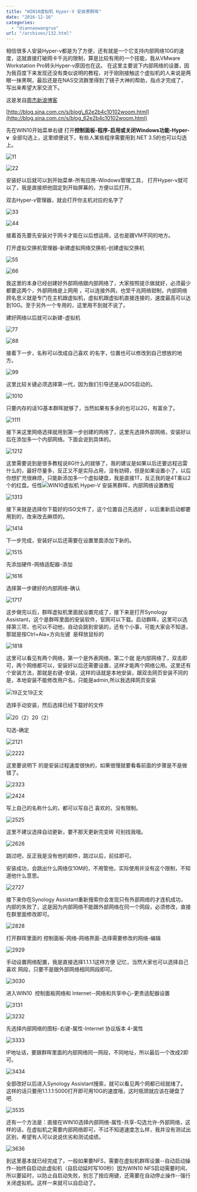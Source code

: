```yaml
---
title: "WIN10虚拟机 Hyper-V 安装黑群晖"
date: "2016-12-16"
categories: 
  - "diannaowangruo"
url: "/archives/132.html"
---
```


相信很多人安装Hyper-v都是为了方便，还有就是一个它支持内部网络10G的速度，这就直接打破网卡千兆的限制，算是比较有用的一个技能，我从VMware Workstation Pro转头Hyper-v原因也在这。 在这里主要说下内部网络的设置，因为我百度下来发现还没有类似说明的教程，对于刚刚接触这个虚拟机的人来说是两眼一抹黑啊，最后还是在NAS交流群里得到了镜子大神的帮助，指点才完成了，写出来希望大家交流下。

这是发自[周杰新浪博客](http://blog.sina.com.cn/s/blog_62e2b4c10102woom.html)

[](http://blog.sina.com.cn/s/blog_62e2b4c10102woom.html)[http://blog.sina.com.cn/s/blog\_62e2b4c10102woom.html](http://blog.sina.com.cn/s/blog_62e2b4c10102woom.html)

先在WIN10开始菜单右键 打开**控制面板-程序-启用或关闭Windows功能-Hyper-v**  全部勾选上，这里顺便说下，有些人某些程序需要用到.NET 3.5的也可以勾选上。

![1](https://img-cloud.zhoujie218.top/wp-content/uploads/2018/06/57182b1cf2012.png_e60020180616-1.jpg "1")1

![2](https://img-cloud.zhoujie218.top/wp-content/uploads/2018/06/57182b1dd8d43.png_e60020180616-1.jpg "2")2

安装好以后就可以到开始菜单-所有应用-Windows管理工具， 打开Hyper-v就可以了，我是直接把他固定到开始屏幕的，方便以后打开。

双击Hyper-v管理器，就会打开你主机对应的名字了

![3](https://img-cloud.zhoujie218.top/wp-content/uploads/2018/06/57182cb34f6f7.png_e60020180616-1.jpg "3")3

![4](https://img-cloud.zhoujie218.top/wp-content/uploads/2018/06/57182cb851ce9.png_e60020180616-1.jpg "4")4

接着首先要先安装对于网卡才能在以后想运用，这也是跟VM不同的地方。

打开虚拟交换机管理器-新建虚拟网络交换机-创建虚拟交换机

![5](https://img-cloud.zhoujie218.top/wp-content/uploads/2018/06/57182de91d953.png_e60020180616-1.jpg "5")5

![6](https://img-cloud.zhoujie218.top/wp-content/uploads/2018/06/57182df19afd0.png_e60020180616-1.jpg "6")6

我这里的本身已经创建好外部网络跟内部网络了，大家按照提示做就好，必须最少都要这两个，外部网络是上网用 ，可以连接外网，也受千兆网络钳制，内部网络顾名思义就是专门在主机跟虚拟机，虚拟机跟虚拟机直接连接的，速度最高可以达到10G。至于另外一个专用的，这里用不到就不说了。

建好网络以后就可以新建-虚拟机

![7](https://img-cloud.zhoujie218.top/wp-content/uploads/2018/06/57182f519deee.png_e60020180616-1.jpg "7")7

![8](https://img-cloud.zhoujie218.top/wp-content/uploads/2018/06/57182f8622ec2.png_e60020180616-1.jpg "8")8

接着下一步，名称可以改成自己喜欢 的名字，位置也可以修改到自己想放的地方。

![9](https://img-cloud.zhoujie218.top/wp-content/uploads/2018/06/57182fc8a3a8d.png_e60020180616-1.jpg "9")9

这里比较关键必须选择第一代，因为我们引导还是从DOS启动的。

![10](https://img-cloud.zhoujie218.top/wp-content/uploads/2018/06/57183041ce3cb.png_e60020180616-1.jpg "10")10

只要内存的话1G基本群晖就够了，当然如果有多余的也可以2G，有富余了。

![11](https://img-cloud.zhoujie218.top/wp-content/uploads/2018/06/571830de11456.png_e60020180616-1.jpg "11")11

接下来这里网络选择就用到第一步创建的网络了，这里先选择外部网络，安装好以后在添加多一个内部网络。下面会说到具体的。

![12](https://img-cloud.zhoujie218.top/wp-content/uploads/2018/06/57183134b066b.png_e60020180616-1.jpg "12")12

这里需要说到是很多教程说8G什么的就够了，我的建议是如果以后还要远程迅雷什么的，最好尽量多，反正又不是实际占用，没有妨碍，但是如果设置小了，以后你想扩充很麻烦，只能新添加多一个虚拟硬盘，我是直接1T，反正我的是4T乘以2个的红盘。任性![WIN10虚拟机 Hyper-V 安装黑群晖，内部网络设置教程](https://img-cloud.zhoujie218.top/wp-content/uploads/2018/06/5120180616-1.png)

![13](https://img-cloud.zhoujie218.top/wp-content/uploads/2018/06/57183293bbfc4.png_e60020180616-1.jpg "13")13

接下来就是选择你下载好的ISO文件了，这个位置自己先选好 ，以后重新启动都要用到的，改来改去麻烦的。

![14](https://img-cloud.zhoujie218.top/wp-content/uploads/2018/06/571832f1906f1.png_e60020180616-1.jpg "14")14

下一步完成，安装好以后还需要在设置里面添加下新的。

![15](https://img-cloud.zhoujie218.top/wp-content/uploads/2018/06/571833e8301e0.png_e60020180616-1.jpg "15")15

先添加硬件-网络适配器-添加

![16](https://img-cloud.zhoujie218.top/wp-content/uploads/2018/06/5718345c9bf2f.png_e60020180616-1.jpg "16")16

选择第一步建好的内部网络-确认

![17](https://img-cloud.zhoujie218.top/wp-content/uploads/2018/06/571834c5bedfe.png_e60020180616-1.jpg "17")17

这步做完以后，群晖虚拟机里面就设置完成了，接下来是打开Synology Assistant，这个是群晖里面的安装软件，官网可以下载。启动群晖，这里可以选择第三项，也可以不动他，自动会跳到安装的，还有个小事，可能大家会不知道，那就是按Ctrl+Ala+方向左键  是释放鼠标的

![18](https://img-cloud.zhoujie218.top/wp-content/uploads/2018/06/5718367dae806.png_e60020180616-1.jpg "18")18

这里可以看见有两个网络，第一个是外表网络，第二个就 是内部网络了，双击即可，两个网络都可以，安装好以后还需要设置，这样才能两个网络公用。这里还有个安装方法，那就是右键-安装，这样的话就是本地安装，跟双击网页安装不同的是，本地安装不能修改用户名，只能是admin,所以我选择网页安装

![19正文](https://img-cloud.zhoujie218.top/wp-content/uploads/2018/06/57183804cbc54.png_e60020180616-1.jpg "19正文")19正文

选择手动安装，然后选择已经下载好的文件

![20（2）](https://img-cloud.zhoujie218.top/wp-content/uploads/2018/06/571838e934d20.png_e60020180616-1.jpg "20（2）")20（2）

勾选-确定

![21](https://img-cloud.zhoujie218.top/wp-content/uploads/2018/06/57183954c0613.png_e60020180616-1.jpg "21")21

![22](https://img-cloud.zhoujie218.top/wp-content/uploads/2018/06/571839891d642.png_e60020180616-1.jpg "22")22

这里要说明下 的是安装过程速度很快的，如果很慢就要看看前面的步骤是不是做错了。

![23](https://img-cloud.zhoujie218.top/wp-content/uploads/2018/06/57183a59d0400.png_e60020180616-1.jpg "23")23

![24](https://img-cloud.zhoujie218.top/wp-content/uploads/2018/06/57183a886024d.png_e60020180616-1.jpg "24")24

写上自己的名称什么的，都可以写自己 喜欢的，没有限制。

![25](https://img-cloud.zhoujie218.top/wp-content/uploads/2018/06/57183b00114cc.png_e60020180616-1.jpg "25")25

这里不建议选择自动更新，要不那天更新完变砖 可别找我哦。

![26](https://img-cloud.zhoujie218.top/wp-content/uploads/2018/06/57183b5ecf503.png_e60020180616-1.jpg "26")26

跳过吧，反正我是没有他的邮件，跳过以后，前往即可。

安装成功，会跳出什么网络仅10M的，不用管他，实际使用并没有这个限制，不知道他什么意思。

![27](https://img-cloud.zhoujie218.top/wp-content/uploads/2018/06/57183c0a40bf5.png_e60020180616-1.jpg "27")27

接下来你在Synology Assistant重新搜索你会发现只有外部网络的才连机成功，内部的失败了，这是因为内部网络不能跟外部网络在同一个网段，必须修改，直接在群里面修改即可。

![28](https://img-cloud.zhoujie218.top/wp-content/uploads/2018/06/57183d1180a5d.png_e60020180616-1.jpg "28")28

打开群晖里面的 控制面板-网络-网络界面-选择需要修改的网络-编辑

![29](https://img-cloud.zhoujie218.top/wp-content/uploads/2018/06/57183dcf17e36.png_e60020180616-1.jpg "29")29

手动设置网络配置，我是直接选择1.1.1.1这样方便 记忆，当然大家也可以选择自己喜欢 网段，只要不是跟外部网络相同网段即可。

![30](https://img-cloud.zhoujie218.top/wp-content/uploads/2018/06/57183eb58484d.png_e60020180616-1.jpg "30")30

进入WIN10  控制面板网络和 Internet--网络和共享中心-更贵适配器设置

![31](https://img-cloud.zhoujie218.top/wp-content/uploads/2018/06/571840a556883.png_e60020180616-1.jpg "31")31

![32](https://img-cloud.zhoujie218.top/wp-content/uploads/2018/06/571840df74fe2.png_e60020180616-1.jpg "32")32

先选择内部网络的图标-右键-属性-Internet 协议版本 4-属性

![33](https://img-cloud.zhoujie218.top/wp-content/uploads/2018/06/571840fc440b8.png_e60020180616-1.jpg "33")33

IP地址话，要跟群晖里面的内部网络同一网段，不同地址，所以最后一个改成2即可。

![34](https://img-cloud.zhoujie218.top/wp-content/uploads/2018/06/571841a9aba2b.png_e60020180616-1.jpg "34")34

全部改好以后进入Synology Assistant搜索，就可以看见两个网都已经就绪了。这样的话只要用1.1.1.1:5000打开即可用10G的速度哦，这时瓶颈就应该在硬盘了吧.

![35](https://img-cloud.zhoujie218.top/wp-content/uploads/2018/06/57184282f0fe2.png_e60020180616-1.jpg "35")35

还有一个方法是：直接在WIN10选择内部网络-属性-共享-勾选允许-外部网络，这样的话，在虚拟机之需要内部网络即可，不过不知道速度怎么样，我并没有测试出区别，希望有人可以说说优劣和测试成绩。

![36](https://img-cloud.zhoujie218.top/wp-content/uploads/2018/06/5718434f7caa1.png_e60020180616-1.jpg "36")36

到这里基本就已经完成了，一般如果要NFS，需要在虚拟机群晖设置--自动启动操作--始终自启动此虚拟机（自启动延时写100秒）因为WIN10 NFS启动需要时间，所以要延时，以防止自启动失败，别忘了按应用键，还需要在自动停止操作--强行关闭虚拟机。这样一来就可以自启动了。
